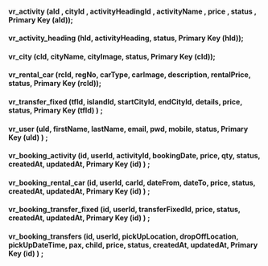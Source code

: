 #### vr_activity (aId , cityId , activityHeadingId , activityName , price , status , Primary Key (aId));
#### vr_activity_heading (hId, activityHeading, status, Primary Key (hId));
#### vr_city (cId, cityName, cityImage, status, Primary Key (cId));
#### vr_rental_car (rcId, regNo, carType, carImage, description, rentalPrice, status, Primary Key (rcId));
#### vr_transfer_fixed (tfId, islandId, startCityId, endCityId, details, price, status, Primary Key (tfId) ) ;
#### vr_user (uId, firstName, lastName, email, pwd, mobile, status, Primary Key (uId) ) ;

#### vr_booking_activity (id, userId, activityId, bookingDate, price, qty, status, createdAt, updatedAt, Primary Key (id) ) ;
#### vr_booking_rental_car (id, userId, carId, dateFrom, dateTo, price, status, createdAt, updatedAt, Primary Key (id) ) ;
#### vr_booking_transfer_fixed (id, userId, transferFixedId, price, status, createdAt, updatedAt, Primary Key (id) ) ;
#### vr_booking_transfers (id, userId, pickUpLocation, dropOffLocation, pickUpDateTime, pax, child, price, status, createdAt, updatedAt, Primary Key (id) ) ;